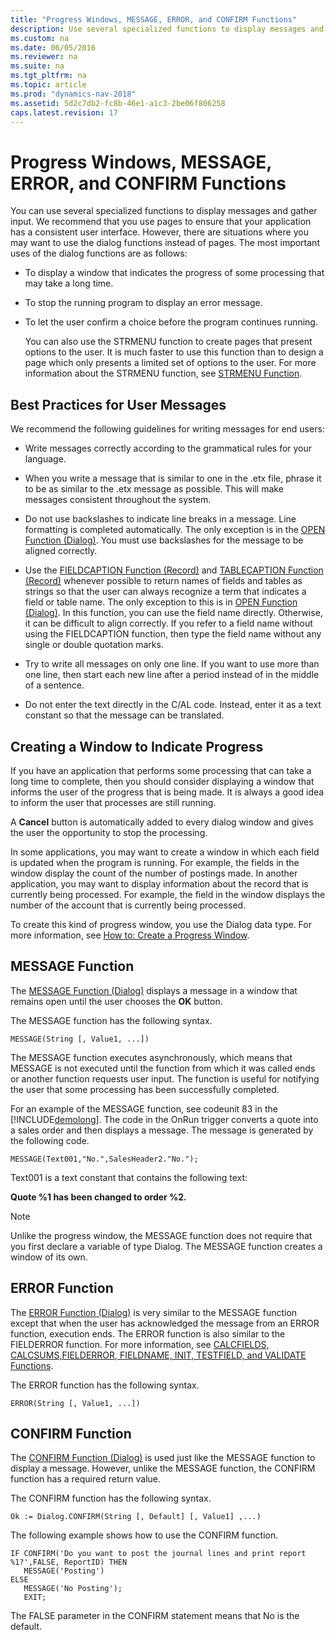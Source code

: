 ```yaml
---
title: "Progress Windows, MESSAGE, ERROR, and CONFIRM Functions"
description: Use several specialized functions to display messages and gather input. You can also use pages to ensure that your application has a consistent user interface. 
ms.custom: na
ms.date: 06/05/2016
ms.reviewer: na
ms.suite: na
ms.tgt_pltfrm: na
ms.topic: article
ms.prod: "dynamics-nav-2018"
ms.assetid: 5d2c7db2-fc8b-46e1-a1c3-2be06f806258
caps.latest.revision: 17
---
```

# Progress Windows, MESSAGE, ERROR, and CONFIRM Functions
You can use several specialized functions to display messages and gather input. We recommend that you use pages to ensure that your application has a consistent user interface. However, there are situations where you may want to use the dialog functions instead of pages. The most important uses of the dialog functions are as follows:  
  
- To display a window that indicates the progress of some processing that may take a long time.  
  
- To stop the running program to display an error message.  
  
- To let the user confirm a choice before the program continues running.  
  
  You can also use the STRMENU function to create pages that present options to the user. It is much faster to use this function than to design a page which only presents a limited set of options to the user. For more information about the STRMENU function, see [STRMENU Function](STRMENU-Function.md).  
  
## Best Practices for User Messages  
 We recommend the following guidelines for writing messages for end users:  
  
-   Write messages correctly according to the grammatical rules for your language.  
  
-   When you write a message that is similar to one in the .etx file, phrase it to be as similar to the .etx message as possible. This will make messages consistent throughout the system.  
  
-   Do not use backslashes to indicate line breaks in a message. Line formatting is completed automatically. The only exception is in the [OPEN Function \(Dialog\)](OPEN-Function--Dialog-.md). You must use backslashes for the message to be aligned correctly.  
  
-   Use the [FIELDCAPTION Function \(Record\)](FIELDCAPTION-Function--Record-.md) and [TABLECAPTION Function \(Record\)](TABLECAPTION-Function--Record-.md) whenever possible to return names of fields and tables as strings so that the user can always recognize a term that indicates a field or table name. The only exception to this is in [OPEN Function \(Dialog\)](OPEN-Function--Dialog-.md). In this function, you can use the field name directly. Otherwise, it can be difficult to align correctly. If you refer to a field name without using the FIELDCAPTION function, then type the field name without any single or double quotation marks.  
  
-   Try to write all messages on only one line. If you want to use more than one line, then start each new line after a period instead of in the middle of a sentence.  
  
-   Do not enter the text directly in the C/AL code. Instead, enter it as a text constant so that the message can be translated.  
  
## Creating a Window to Indicate Progress  
 If you have an application that performs some processing that can take a long time to complete, then you should consider displaying a window that informs the user of the progress that is being made. It is always a good idea to inform the user that processes are still running.  
  
 A **Cancel** button is automatically added to every dialog window and gives the user the opportunity to stop the processing.  
  
 In some applications, you may want to create a window in which each field is updated when the program is running. For example, the fields in the window display the count of the number of postings made. In another application, you may want to display information about the record that is currently being processed. For example, the field in the window displays the number of the account that is currently being processed.  
  
 To create this kind of progress window, you use the Dialog data type. For more information, see [How to: Create a Progress Window](How-to--Create-a-Progress-Window.md).  
  
## MESSAGE Function  
 The [MESSAGE Function \(Dialog\)](MESSAGE-Function--Dialog-.md) displays a message in a window that remains open until the user chooses the **OK** button.  
  
 The MESSAGE function has the following syntax.  
  
```  
MESSAGE(String [, Value1, ...])  
```  
  
 The MESSAGE function executes asynchronously, which means that MESSAGE is not executed until the function from which it was called ends or another function requests user input. The function is useful for notifying the user that some processing has been successfully completed.  
  
 For an example of the MESSAGE function, see codeunit 83 in the [!INCLUDE[demolong](includes/demolong_md.md)]. The code in the OnRun trigger converts a quote into a sales order and then displays a message. The message is generated by the following code.  
  
```  
MESSAGE(Text001,"No.",SalesHeader2."No.");  
```  
  
 Text001 is a text constant that contains the following text:  
  
 **Quote %1 has been changed to order %2.**  
  
> [!NOTE]  
>  Unlike the progress window, the MESSAGE function does not require that you first declare a variable of type Dialog. The MESSAGE function creates a window of its own.  
  
## ERROR Function  
 The [ERROR Function \(Dialog\)](ERROR-Function--Dialog-.md) is very similar to the MESSAGE function except that when the user has acknowledged the message from an ERROR function, execution ends. The ERROR function is also similar to the FIELDERROR function. For more information, see [CALCFIELDS, CALCSUMS,FIELDERROR, FIELDNAME, INIT, TESTFIELD, and VALIDATE Functions](CALCFIELDS--CALCSUMS-FIELDERROR--FIELDNAME--INIT--TESTFIELD--and-VALIDATE-Functions.md).  
  
 The ERROR function has the following syntax.  
  
```  
ERROR(String [, Value1, ...])  
```  
  
## CONFIRM Function  
 The [CONFIRM Function \(Dialog\)](CONFIRM-Function--Dialog-.md) is used just like the MESSAGE function to display a message. However, unlike the MESSAGE function, the CONFIRM function has a required return value.  
  
 The CONFIRM function has the following syntax.  
  
```  
Ok := Dialog.CONFIRM(String [, Default] [, Value1] ,...)  
```  
  
 The following example shows how to use the CONFIRM function.  
  
```  
IF CONFIRM('Do you want to post the journal lines and print report %1?',FALSE, ReportID) THEN  
   MESSAGE('Posting')  
ELSE  
   MESSAGE('No Posting');  
   EXIT;  
```  
  
 The FALSE parameter in the CONFIRM statement means that No is the default.